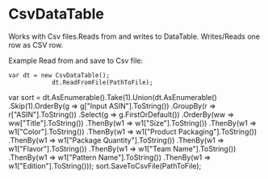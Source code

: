 # CsvDataTable
Works with Csv files.Reads from and writes to DataTable. Writes/Reads one row as CSV row.

Example Read from and save to Csv file:

    var dt = new CsvDataTable();
                dt.ReadFromFile(PathToFile);
  var sort = dt.AsEnumerable().Take(1).Union(dt.AsEnumerable()
                    .Skip(1).OrderBy(g => g["Input ASIN"].ToString())
                    .GroupBy(r => r["ASIN"].ToString())
                    .Select(g => g.FirstOrDefault())
                    .OrderBy(ww => ww["Title"].ToString())
                    .ThenBy(w1 => w1["Size"].ToString())
                    .ThenBy(w1 => w1["Color"].ToString())
                    .ThenBy(w1 => w1["Product Packaging"].ToString())
                    .ThenBy(w1 => w1["Package Quantity"].ToString())
                    .ThenBy(w1 => w1["Flavor"].ToString())
                    .ThenBy(w1 => w1["Team Name"].ToString())
                    .ThenBy(w1 => w1["Pattern Name"].ToString())
                    .ThenBy(w1 => w1["Edition"].ToString()));
   sort.SaveToCsvFile(PathToFile);
